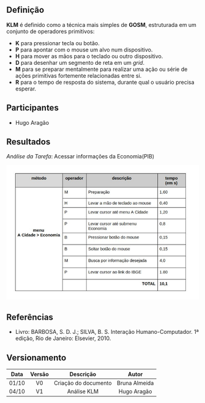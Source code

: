 ## Definição

**KLM** é definido como a técnica mais simples de **GOSM**, 
estruturada em um conjunto de operadores primitivos:
* **K** para pressionar tecla ou botão.
* **P** para apontar com o mouse um alvo num dispositivo.
* **H** para mover as mãos para o teclado ou outro dispositivo.
* **D** para desenhar um segmento de reta em um _grid_.
* **M** para se preparar mentalmente para realizar uma ação ou série de ações primitivas fortemente relacionadas entre si.
* **R** para o tempo de resposta do sistema, durante qual o usuário precisa esperar.


## Participantes
* Hugo Aragão

## Resultados
_Análise da Tarefa_: Acessar informações da Economia(PIB)

![klm](../imagens/klm.jpg)

## Referências
* Livro: BARBOSA, S. D. J.; SILVA, B. S. Interação Humano-Computador. 1ª edição, Rio de Janeiro: Elsevier, 2010.

## Versionamento

| Data | Versão |           Descrição             |    Autor    |
|:----:|:------:|:-------------------------------:|:-----------:|
|01/10 |V0      |     Criação do documento        |Bruna Almeida|
|04/10 |V1      |     Análise KLM                 |Hugo Aragão  |